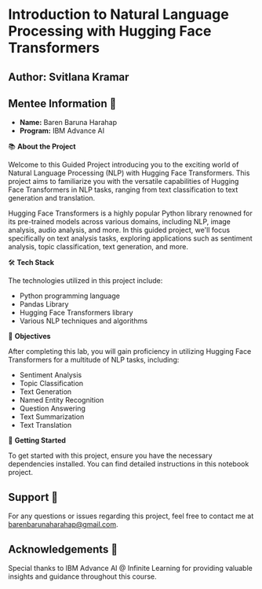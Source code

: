 # Introduction to Natural Language Processing with Hugging Face Transformers
## Author: Svitlana Kramar

## Mentee Information 🚀
- **Name:** Baren Baruna Harahap
- **Program:** IBM Advance AI

📚 **About the Project**

Welcome to this Guided Project introducing you to the exciting world of Natural Language Processing (NLP) with Hugging Face Transformers. This project aims to familiarize you with the versatile capabilities of Hugging Face Transformers in NLP tasks, ranging from text classification to text generation and translation.

Hugging Face Transformers is a highly popular Python library renowned for its pre-trained models across various domains, including NLP, image analysis, audio analysis, and more. In this guided project, we'll focus specifically on text analysis tasks, exploring applications such as sentiment analysis, topic classification, text generation, and more.

🛠️ **Tech Stack**

The technologies utilized in this project include:
- Python programming language
- Pandas Library
- Hugging Face Transformers library
- Various NLP techniques and algorithms

🎯 **Objectives**

After completing this lab, you will gain proficiency in utilizing Hugging Face Transformers for a multitude of NLP tasks, including:
- Sentiment Analysis
- Topic Classification
- Text Generation
- Named Entity Recognition
- Question Answering
- Text Summarization
- Text Translation

🚀 **Getting Started**

To get started with this project, ensure you have the necessary dependencies installed. You can find detailed instructions in this notebook project.

## Support 📧
For any questions or issues regarding this project, feel free to contact me at [barenbarunaharahap@gmail.com](mailto:barenbarunaharahap@gmail.com).

## Acknowledgements 🙏
Special thanks to IBM Advance AI @ Infinite Learning for providing valuable insights and guidance throughout this course. 
